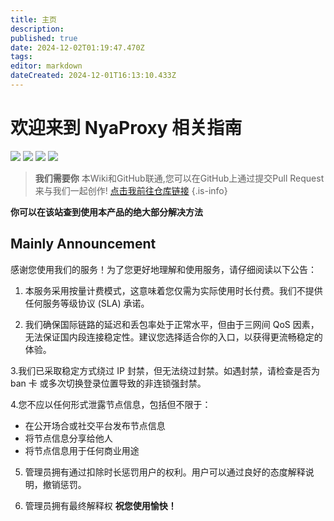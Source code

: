 ```yaml
---
title: 主页
description: 
published: true
date: 2024-12-02T01:19:47.470Z
tags: 
editor: markdown
dateCreated: 2024-12-01T16:13:10.433Z
---
```


# 欢迎来到 NyaProxy 相关指南

![](https://img.shields.io/github/commit-activity/t/Michaelwucoc/nyaproxy-wiki?style=for-the-badge) ![](https://img.shields.io/github/last-commit/Michaelwucoc/nyaproxy-wiki?style=for-the-badge) ![](https://img.shields.io/badge/Nya-Proxy-pink?style=for-the-badge) ![](https://img.shields.io/badge/Server%20By%20-%20milk-blue?style=for-the-badge)
> 
> **我们需要你**
> 本Wiki和GitHub联通,您可以在GitHub上通过提交Pull Request来与我们一起创作!
> [点击我前往仓库链接](https://github.com/Michaelwucoc/nyaproxy-wiki)
{.is-info}


**你可以在该站查到使用本产品的绝大部分解决方法**

## Mainly Announcement
感谢您使用我们的服务！为了您更好地理解和使用服务，请仔细阅读以下公告：

1. 本服务采用按量计费模式，这意味着您仅需为实际使用时长付费。我们不提供任何服务等级协议 (SLA) 承诺。

2. 我们确保国际链路的延迟和丢包率处于正常水平，但由于三网间 QoS 因素，无法保证国内段连接稳定性。建议您选择适合你的入口，以获得更流畅稳定的体验。

3.我们已采取稳定方式绕过 IP 封禁，但无法绕过封禁。如遇封禁，请检查是否为 ban 卡 或多次切换登录位置导致的非连锁强封禁。


4.您不应以任何形式泄露节点信息，包括但不限于：

- 在公开场合或社交平台发布节点信息
- 将节点信息分享给他人
- 将节点信息用于任何商业用途

5. 管理员拥有通过扣除时长惩罚用户的权利。用户可以通过良好的态度解释说明，撤销惩罚。

6. 管理员拥有最终解释权
**祝您使用愉快！**